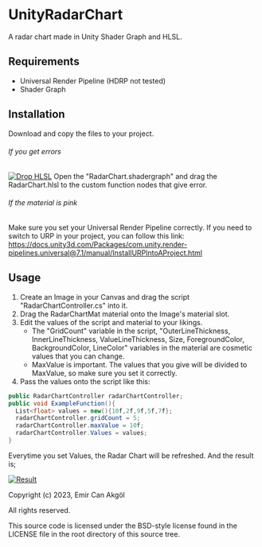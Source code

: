 # UnityRadarChart
A radar chart made in Unity Shader Graph and HLSL.

## Requirements
- Universal Render Pipeline
(HDRP not tested)
- Shader Graph

## Installation
Download and copy the files to your project. 
###### If you get errors
[![Drop HLSL](https://s6.gifyu.com/images/S8sz3.gif "Drop HLSL")](https://s6.gifyu.com/images/S8sz3.gif "Drop HLSL")
Open the "RadarChart.shadergraph" and drag the RadarChart.hlsl to the custom function nodes that give error.
###### If the material is pink
Make sure you set your Universal Render Pipeline correctly. If you need to switch to URP in your project, you can follow this link:
https://docs.unity3d.com/Packages/com.unity.render-pipelines.universal@7.1/manual/InstallURPIntoAProject.html

## Usage
1. Create an Image in your Canvas and drag the script "RadarChartController.cs" into it.
2. Drag the RadarChartMat material onto the Image's material slot.
3. Edit the values of the script and material to your likings.
	- The "GridCount" variable in the script, "OuterLineThickness, InnerLineThickness, ValueLineThickness, Size, ForegroundColor, BackgroundColor, LineColor" variables in the material are cosmetic values that you can change.
	- MaxValue is important. The values that you give will be divided to MaxValue, so make sure you set it correctly.
4. Pass the values onto the script like this:
```csharp
public RadarChartController radarChartController;
public void ExampleFunction(){
  List<float> values = new(){10f,2f,9f,5f,7f};
  radarChartController.gridCount = 5;
  radarChartController.maxValue = 10f;
  radarChartController.Values = values;
}
```
Everytime you set Values, the Radar Chart will be refreshed.
And the result is;

[![Result](https://s6.gifyu.com/images/S8sL5.png "Result")](https://s6.gifyu.com/images/S8sL5.png "Result")


Copyright (c) 2023, Emir Can Akgöl

All rights reserved.

This source code is licensed under the BSD-style license found in the LICENSE file in the root directory of this source tree. 
